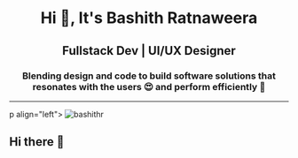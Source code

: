 <div align="center">
<h1 >Hi 👋, It's Bashith Ratnaweera</h1>
<h2 >Fullstack Dev | UI/UX Designer</h2>
<h3 >Blending design and code to build software solutions that resonates with the users 😍 and perform efficiently 🚀</h3>
</div>

---

p align="left"> <img src="https://komarev.com/ghpvc/?username=bashithr&label=Profile%20views&color=0e75b6&style=flat" alt="bashithr" /> </p>

## Hi there 👋

<!--
**BashithR/BashithR** is a ✨ _special_ ✨ repository because its `README.md` (this file) appears on your GitHub profile.

Here are some ideas to get you started:

- 🔭 I’m currently working on ...
- 🌱 I’m currently learning ...
- 👯 I’m looking to collaborate on ...
- 🤔 I’m looking for help with ...
- 💬 Ask me about ...
- 📫 How to reach me: ...
- 😄 Pronouns: ...
- ⚡ Fun fact: ...
-->
